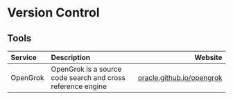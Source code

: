 # Version Control

## Tools

| Service  | Description                   | Website                            |
| :------- | :---------------------------- | ---------------------------------: |
| OpenGrok | OpenGrok is a source code search and cross reference engine | [oracle.github.io/opengrok](https://oracle.github.io/opengrok) |